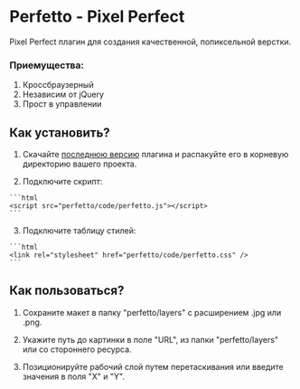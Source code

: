 # Perfetto - Pixel Perfect

Pixel Perfect плагин для создания качественной, попиксельной верстки.

### Приемущества:

1. Кроссбраузерный
2. Независим от jQuery
3. Прост в управлении

## Как установить?

  1. Скачайте [последнюю версию](https://github.com/letscodeme/Perfetto/archive/master.zip) плагина и распакуйте его в корневую директорию вашего проекта.

  2. Подключите скрипт:

    ```html
    <script src="perfetto/code/perfetto.js"></script>
    ```

  3. Подключите таблицу стилей:

    ```html
    <link rel="stylesheet" href="perfetto/code/perfetto.css" />
    ```

## Как пользоваться?

1. Сохраните макет в папку "perfetto/layers" с расширением .jpg или .png.

2. Укажите путь до картинки в поле "URL", из папки "perfetto/layers" или со стороннего ресурса.

3. Позиционируйте рабочий слой путем перетаскивания или введите значения в поля "X" и "Y".